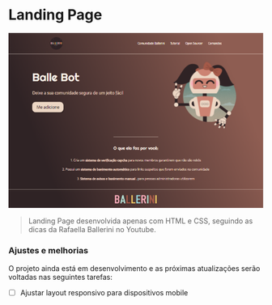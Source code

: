 # Landing Page

<img src="img_LandingPage_Ballerini.PNG" alt="Projeto da Balle Bot">

> Landing Page desenvolvida apenas com HTML e CSS, seguindo as dicas da Rafaella Ballerini no Youtube.


### Ajustes e melhorias

O projeto ainda está em desenvolvimento e as próximas atualizações serão voltadas nas seguintes tarefas:

- [ ] Ajustar layout responsivo para dispositivos mobile



